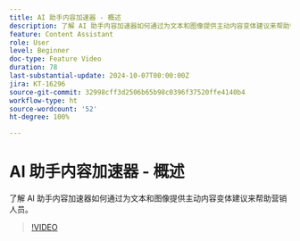 ```yaml
---
title: AI 助手内容加速器 - 概述
description: 了解 AI 助手内容加速器如何通过为文本和图像提供主动内容变体建议来帮助营销人员。
feature: Content Assistant
role: User
level: Beginner
doc-type: Feature Video
duration: 78
last-substantial-update: 2024-10-07T00:00:00Z
jira: KT-16296
source-git-commit: 32998cff3d2506b65b98c0396f37520ffe4140b4
workflow-type: ht
source-wordcount: '52'
ht-degree: 100%

---
```



# AI 助手内容加速器 - 概述

了解 AI 助手内容加速器如何通过为文本和图像提供主动内容变体建议来帮助营销人员。

>[!VIDEO](https://video.tv.adobe.com/v/3432772/?learn=on)
